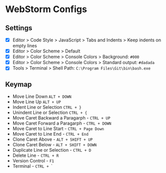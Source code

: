 # WebStorm Configs

## Settings

- [x] Editor > Code Style > JavaScript > Tabs and Indents > Keep indents on empty lines
- [x] Editor > Color Scheme > Default
- [x] Editor > Color Scheme > Console Colors > Background: `#000`
- [x] Editor > Color Scheme > Console Colors > Standard output: `#dadada`
- [x] Tools > Terminal > Shell Path: `C:\Program Files\Git\bin\bash.exe`

## Keymap

- Move Line Down `ALT + DOWN`
- Move Line Up `ALT + UP`
- Indent Line or Selection `CTRL + }`
- Unindent Line or Selection `CTRL + {`
- Move Caret Backward a Paragarph - `CTRL + UP`
- Move Caret Forward a Paragarph - `CTRL + DOWN`
- Move Caret to Line Start - `CTRL + Page Down`
- Move Caret to Line End - `CTRL + End`
- Clone Caret Above - `ALT + SHIFT + UP`
- Clone Caret Below - `ALT + SHIFT + DOWN`
- Duplicate Line or Selection - `CTRL + D`
- Delete Line - `CTRL + R`
- Version Control - `F1`
- Terminal - `CTRL + `\`

